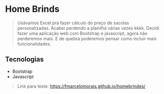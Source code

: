 # Home Brinds

> Usávamos Excel pra fazer cálculo do preço de sacolas personalizadas. 
> Acabei perdendo a planilha várias vezes kkkk. 
> Decidi fazer uma aplicação web com Bootstrap e javascript, agora não perderemos mais. 
> E de quebra poderemos pensar como incluir mais funcionalidades.

## Tecnologias
 - Bootstrap
 - Javascript

> Link para teste: https://fmarcelomorais.github.io/homebrindes/
